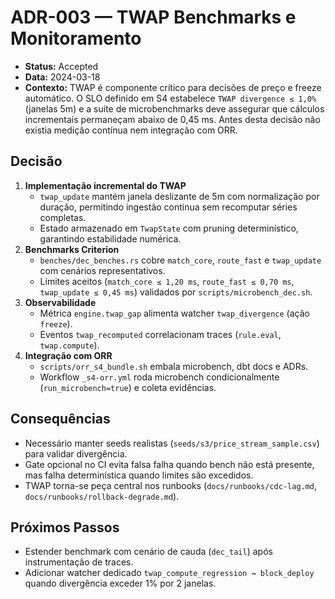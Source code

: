 # ADR-003 — TWAP Benchmarks e Monitoramento

- **Status:** Accepted
- **Data:** 2024-03-18
- **Contexto:** TWAP é componente crítico para decisões de preço e freeze automático. O SLO definido em S4 estabelece `TWAP
  divergence ≤ 1,0%` (janelas 5m) e a suíte de microbenchmarks deve assegurar que cálculos incrementais permaneçam abaixo de
  0,45 ms. Antes desta decisão não existia medição contínua nem integração com ORR.

## Decisão

1. **Implementação incremental do TWAP**
   - `twap_update` mantém janela deslizante de 5m com normalização por duração, permitindo ingestão contínua sem recomputar séries
     completas.
   - Estado armazenado em `TwapState` com pruning determinístico, garantindo estabilidade numérica.
2. **Benchmarks Criterion**
   - `benches/dec_benches.rs` cobre `match_core`, `route_fast` e `twap_update` com cenários representativos.
   - Limites aceitos (`match_core ≤ 1,20 ms`, `route_fast ≤ 0,70 ms`, `twap_update ≤ 0,45 ms`) validados por
     `scripts/microbench_dec.sh`.
3. **Observabilidade**
   - Métrica `engine.twap_gap` alimenta watcher `twap_divergence` (ação `freeze`).
   - Eventos `twap_recomputed` correlacionam traces (`rule.eval`, `twap.compute`).
4. **Integração com ORR**
   - `scripts/orr_s4_bundle.sh` embala microbench, dbt docs e ADRs.
   - Workflow `_s4-orr.yml` roda microbench condicionalmente (`run_microbench=true`) e coleta evidências.

## Consequências

- Necessário manter seeds realistas (`seeds/s3/price_stream_sample.csv`) para validar divergência.
- Gate opcional no CI evita falsa falha quando bench não está presente, mas falha determinística quando limites são excedidos.
- TWAP torna-se peça central nos runbooks (`docs/runbooks/cdc-lag.md`, `docs/runbooks/rollback-degrade.md`).

## Próximos Passos

- Estender benchmark com cenário de cauda (`dec_tail`) após instrumentação de traces.
- Adicionar watcher dedicado `twap_compute_regression → block_deploy` quando divergência exceder 1% por 2 janelas.
